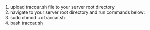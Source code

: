1. upload traccar.sh file to your server root directory
2. navigate to your server root directory and run commands below:
3. sudo chmod +x traccar.sh
4. bash traccar.sh

